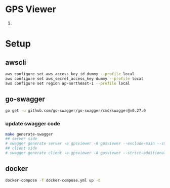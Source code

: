 # GPS Viewer

1. 

# Setup

## awscli

```bash
aws configure set aws_access_key_id dummy --profile local
aws configure set aws_secret_access_key dummy --profile local
aws configure set region ap-northeast-1 --profile local
```

## go-swagger

```bash
go get -u github.com/go-swagger/go-swagger/cmd/swagger@v0.27.0
```

### update swagger code

```bash
make generate-swagger
## server side
# swagger generate server -a gpsviewer -A gpsviewer --exclude-main --strict-additional-properties -t server/gen -f ./swagger.yml
## client side
# swagger generate client -a gpsviewer -A gpsviewer --strict-additional-properties -t client/gen -f ./swagger.yml
```

## docker 

```bash
docker-compose -f docker-compose.yml up -d
```
